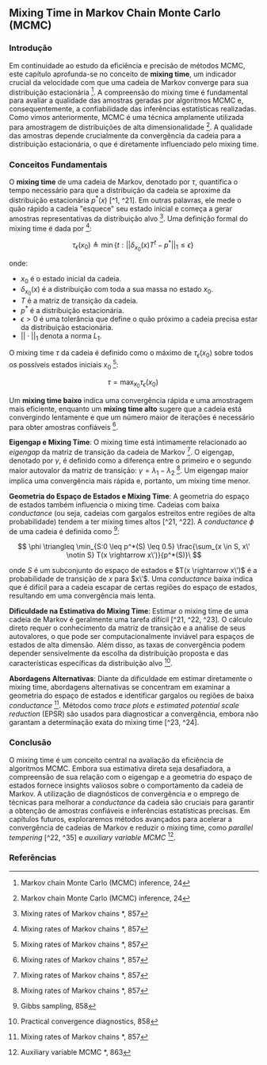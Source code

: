 ## Mixing Time in Markov Chain Monte Carlo (MCMC)

### Introdução
Em continuidade ao estudo da eficiência e precisão de métodos MCMC, este capítulo aprofunda-se no conceito de **mixing time**, um indicador crucial da velocidade com que uma cadeia de Markov converge para sua distribuição estacionária [^1]. A compreensão do mixing time é fundamental para avaliar a qualidade das amostras geradas por algoritmos MCMC e, consequentemente, a confiabilidade das inferências estatísticas realizadas. Como vimos anteriormente, MCMC é uma técnica amplamente utilizada para amostragem de distribuições de alta dimensionalidade [^1]. A qualidade das amostras depende crucialmente da convergência da cadeia para a distribuição estacionária, o que é diretamente influenciado pelo mixing time.

### Conceitos Fundamentais

O **mixing time** de uma cadeia de Markov, denotado por $\tau$, quantifica o tempo necessário para que a distribuição da cadeia se aproxime da distribuição estacionária $p^*(x)$ [^1, ^21]. Em outras palavras, ele mede o quão rápido a cadeia "esquece" seu estado inicial e começa a gerar amostras representativas da distribuição alvo [^21]. Uma definição formal do mixing time é dada por [^21]:

$$ \tau_\epsilon(x_0) \triangleq \min\{t : ||\delta_{x_0}(x)T^t - p^*||_1 \leq \epsilon\}\ $$

onde:
*   $x_0$ é o estado inicial da cadeia.
*   $\delta_{x_0}(x)$ é a distribuição com toda a sua massa no estado $x_0$.
*   $T$ é a matriz de transição da cadeia.
*   $p^*$ é a distribuição estacionária.
*   $\epsilon > 0$ é uma tolerância que define o quão próximo a cadeia precisa estar da distribuição estacionária.
*   $||\cdot||_1$ denota a norma $L_1$.

O mixing time $\tau$ da cadeia é definido como o máximo de $\tau_\epsilon(x_0)$ sobre todos os possíveis estados iniciais $x_0$ [^21]:

$$ \tau = \max_{x_0} \tau_\epsilon(x_0)\ $$

Um **mixing time baixo** indica uma convergência rápida e uma amostragem mais eficiente, enquanto um **mixing time alto** sugere que a cadeia está convergindo lentamente e que um número maior de iterações é necessário para obter amostras confiáveis [^21].

**Eigengap e Mixing Time**:
O mixing time está intimamente relacionado ao *eigengap* da matriz de transição da cadeia de Markov [^21]. O eigengap, denotado por $\gamma$, é definido como a diferença entre o primeiro e o segundo maior autovalor da matriz de transição: $\gamma = \lambda_1 - \lambda_2$ [^21]. Um eigengap maior implica uma convergência mais rápida e, portanto, um mixing time menor.

**Geometria do Espaço de Estados e Mixing Time**:
A geometria do espaço de estados também influencia o mixing time. Cadeias com baixa *conductance* (ou seja, cadeias com gargalos estreitos entre regiões de alta probabilidade) tendem a ter mixing times altos [^21, ^22]. A *conductance* $\phi$ de uma cadeia é definida como [^22]:

$$ \phi \triangleq \min_{S:0 \leq p^*(S) \leq 0.5} \frac{\sum_{x \in S, x\' \notin S} T(x \rightarrow x\')}{p^*(S)}\ $$

onde $S$ é um subconjunto do espaço de estados e $T(x \rightarrow x\')$ é a probabilidade de transição de $x$ para $x\'$. Uma *conductance* baixa indica que é difícil para a cadeia escapar de certas regiões do espaço de estados, resultando em uma convergência mais lenta.

**Dificuldade na Estimativa do Mixing Time**:
Estimar o mixing time de uma cadeia de Markov é geralmente uma tarefa difícil [^21, ^22, ^23]. O cálculo direto requer o conhecimento da matriz de transição e a análise de seus autovalores, o que pode ser computacionalmente inviável para espaços de estados de alta dimensão. Além disso, as taxas de convergência podem depender sensivelmente da escolha da distribuição proposta e das características específicas da distribuição alvo [^23].

**Abordagens Alternativas**:
Diante da dificuldade em estimar diretamente o mixing time, abordagens alternativas se concentram em examinar a geometria do espaço de estados e identificar gargalos ou regiões de baixa *conductance* [^21]. Métodos como *trace plots* e *estimated potential scale reduction* (EPSR) são usados para diagnosticar a convergência, embora não garantam a determinação exata do mixing time [^23, ^24].

### Conclusão

O mixing time é um conceito central na avaliação da eficiência de algoritmos MCMC. Embora sua estimativa direta seja desafiadora, a compreensão de sua relação com o eigengap e a geometria do espaço de estados fornece insights valiosos sobre o comportamento da cadeia de Markov. A utilização de diagnósticos de convergência e o emprego de técnicas para melhorar a *conductance* da cadeia são cruciais para garantir a obtenção de amostras confiáveis e inferências estatísticas precisas. Em capítulos futuros, exploraremos métodos avançados para acelerar a convergência de cadeias de Markov e reduzir o mixing time, como *parallel tempering* [^22, ^35] e *auxiliary variable MCMC* [^27].

### Referências
[^1]: Markov chain Monte Carlo (MCMC) inference, 24
[^21]: Mixing rates of Markov chains *, 857
[^22]: Gibbs sampling, 858
[^23]: Practical convergence diagnostics, 858
[^24]: Estimated potential scale reduction (EPSR), 859
[^27]: Auxiliary variable MCMC *, 863
[^35]: Parallel tempering, 871
<!-- END -->